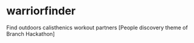 warriorfinder
=============

Find outdoors calisthenics workout partners [People discovery theme of Branch Hackathon]
